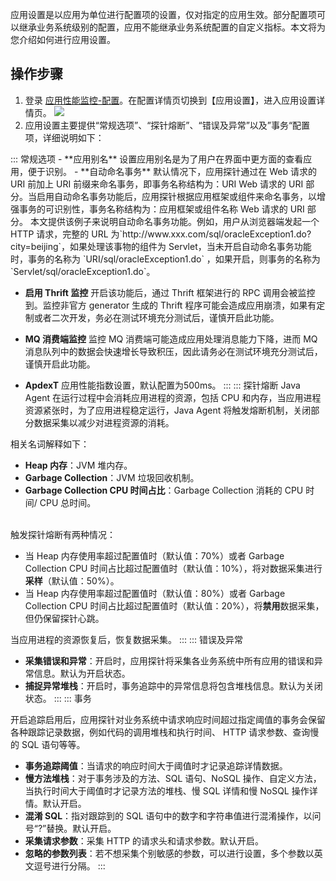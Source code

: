 

应用设置是以应用为单位进行配置项的设置，仅对指定的应用生效。部分配置项可以继承业务系统级别的配置，应用不能继承业务系统配置的自定义指标。本文将为您介绍如何进行应用设置。



## 操作步骤

1. 登录 [应用性能监控-配置](https://console.cloud.tencent.com/monitor/tapm/configuration)。在配置详情页切换到【应用设置】，进入应用设置详情页。
![](https://main.qcloudimg.com/raw/2a66045d5f742e056698c7a730d628cd.png)
2. 应用设置主要提供“常规选项”、“探针熔断”、“错误及异常”以及”事务“配置项，详细说明如下：
<dx-tabs>
::: 常规选项
- **应用别名**
  设置应用别名是为了用户在界面中更方面的查看应用，便于识别。
- **自动命名事务**
  默认情况下，应用探针通过在 Web 请求的 URI 前加上 URI 前缀来命名事务，即事务名称结构为：URI Web 请求的 URI 部分。当启用自动命名事务功能后，应用探针根据应用框架或组件来命名事务，以增强事务的可识别性，事务名称结构为：应用框架或组件名称 Web 请求的 URI 部分。
 本文提供该例子来说明自动命名事务功能。例如，用户从浏览器端发起一个 HTTP 请求，完整的 URL 为`http://www.xxx.com/sql/oracleException1.do?city=beijing`，如果处理该事物的组件为 Servlet，当未开启自动命名事务功能时，事务的名称为 `URI/sql/oracleException1.do` ，如果开启，则事务的名称为 `Servlet/sql/oracleException1.do`。

- **启用 Thrift 监控**
  开启该功能后，通过 Thrift 框架进行的 RPC 调用会被监控到。监控非官方 generator 生成的 Thrift 程序可能会造成应用崩溃，如果有定制或者二次开发，务必在测试环境充分测试后，谨慎开启此功能。

- **MQ 消费端监控**
  监控 MQ 消费端可能造成应用处理消息能力下降，进而 MQ 消息队列中的数据会快速增长导致积压，因此请务必在测试环境充分测试后，谨慎开启此功能。

- **ApdexT**
 应用性能指数设置，默认配置为500ms。
:::
::: 探针熔断
Java Agent 在运行过程中会消耗应用进程的资源，包括 CPU 和内存，当应用进程资源紧张时，为了应用进程稳定运行，Java Agent 将触发熔断机制，关闭部分数据采集以减少对进程资源的消耗。

相关名词解释如下：

-   **Heap 内存**：JVM 堆内存。
-   **Garbage Collection**：JVM 垃圾回收机制。
-  **Garbage Collection CPU 时间占比**：Garbage Collection 消耗的 CPU 时间/ CPU 总时间。<br><br>

触发探针熔断有两种情况：
- 当 Heap 内存使用率超过配置值时（默认值：70%）或者 Garbage Collection CPU 时间占比超过配置值时（默认值：10%），将对数据采集进行**采样**（默认值：50%）。
- 当 Heap 内存使用率超过配置值时（默认值：80%）或者 Garbage Collection CPU 时间占比超过配置值时（默认值：20%），将**禁用**数据采集，但仍保留探针心跳。

当应用进程的资源恢复后，恢复数据采集。
:::
::: 错误及异常
- **采集错误和异常**：开启时，应用探针将采集各业务系统中所有应用的错误和异常信息。默认为开启状态。
- **捕捉异常堆栈**：开启时，事务追踪中的异常信息将包含堆栈信息。默认为关闭状态。
:::
::: 事务

开启追踪启用后，应用探针对业务系统中请求响应时间超过指定阈值的事务会保留各种跟踪记录数据，例如代码的调用堆栈和执行时间、 HTTP 请求参数、查询慢的 SQL 语句等等。
- **事务追踪阈值**：当请求的响应时间大于阈值时才记录追踪详情数据。
- **慢方法堆栈**：对于事务涉及的方法、SQL 语句、NoSQL 操作、自定义方法，当执行时间大于阈值时才记录方法的堆栈、慢 SQL 详情和慢 NoSQL 操作详情。默认开启。
- **混淆 SQL**：指对跟踪到的 SQL 语句中的数字和字符串值进行混淆操作，以问号“?”替换。默认开启。
- **采集请求参数**：采集 HTTP 的请求头和请求参数。默认开启。
- **忽略的参数列表**：若不想采集个别敏感的参数，可以进行设置，多个参数以英文逗号进行分隔。
:::
</dx-tabs>

